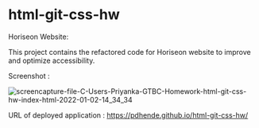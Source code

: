 # html-git-css-hw
Horiseon Website:

This project contains the refactored code for Horiseon website to improve and optimize accessibility.

Screenshot :

![screencapture-file-C-Users-Priyanka-GTBC-Homework-html-git-css-hw-index-html-2022-01-02-14_34_34](https://user-images.githubusercontent.com/65467469/147887345-f3836181-178a-4f6e-b943-348d587ce64a.png)

URL of deployed application :
https://pdhende.github.io/html-git-css-hw/
